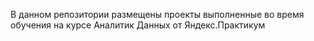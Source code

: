 В данном репозитории размещены проекты выполненные во время обучения на курсе Аналитик Данных от Яндекс.Практикум